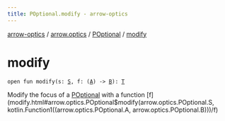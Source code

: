 ```yaml
---
title: POptional.modify - arrow-optics
---
```


[arrow-optics](../../index.html) / [arrow.optics](../index.html) / [POptional](index.html) / [modify](./modify.html)

# modify

`open fun modify(s: `[`S`](index.html#S)`, f: (`[`A`](index.html#A)`) -> `[`B`](index.html#B)`): `[`T`](index.html#T)

Modify the focus of a [POptional](index.html) with a function [f](modify.html#arrow.optics.POptional$modify(arrow.optics.POptional.S, kotlin.Function1((arrow.optics.POptional.A, arrow.optics.POptional.B)))/f)

